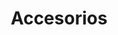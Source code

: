 ---
title: Accesorios
type: reward
layout: wearables
url: /es/recompensas/accesorios
weight: 2
banner: /img/rewards/wearables_banner.png
label: true
items:
  - image: img/rewards/tote_aborto.png
    design: Siete legales
    product: Tote Bag
    categories:
      - Género
      - Derechos Humanos
  - image: img/rewards/tote_lgbti.png
    design: 1025 manchas rojas
    product: Tote Bag
    categories:
      - Género
      - Derechos Humanos
  - image: img/rewards/tote_lideres.png
    design: 5XX Not Found
    product: Tote Bag
    categories:
      - Derechos Humanos
  - image: img/rewards/tote_masacres.png
    design: Las tales bananeras
    product: Tote bag
    categories:
      - Derechos Humanos
  - image: img/rewards/tshirt_8m_v1.png
    design: 8M
    product: Camiseta
    categories:
      - Género
  - image: img/rewards/tshirt_8m_v2.png
    design: 8M 
    product: Camiseta
    categories:
      - Género
  - image: img/rewards/tshirt_8m_v3.png
    design: 8M 
    product: Camiseta
    categories:
      - Género
  - image: img/rewards/tshirt_8m_v4.png
    design: 8M 
    product: Camiseta
    categories:
      - Género
  - image: img/rewards/tshirt_aborto_v1.png
    design: Siete legales 
    product: Camiseta
    categories:
      - Género
      - Derechos Humanos
  - image: img/rewards/tshirt_aborto_v2.png
    design: Siete legales 
    product: Camiseta
    categories:
      - Género
      - Derechos Humanos
  - image: img/rewards/tshirt_lgbti.png
    design: 1025 manchas rojas 
    product: Camiseta
    categories:
      - Género
      - Derechos Humanos
  - image: img/rewards/tshirt_lideres_sociales_v1.png
    design: 5XX Not Found 
    product: Camiseta
    categories:
      - Derechos Humanos
  - image: img/rewards/tshirt_lideres_sociales_v2.png
    design: 5XX Not Found 
    product: Camiseta
    categories:
      - Derechos Humanos
  - image: img/rewards/tshirt_lideres_sociales_v3.png
    design: 5XX Not Found 
    product: Camiseta
    categories:
      - Derechos Humanos
  - image: img/rewards/tshirt_lideres_sociales_v4.png
    design: 5XX Not Found 
    product: Camiseta
    categories:
      - Derechos Humanos
  - image: img/rewards/tshirt_masacres_v1.png
    design: Las tales bananeras
    product: Camiseta
    categories:
      - Derechos Humanos
  - image: img/rewards/tshirt_masacres_v2.png
    design: Las tales bananeras
    product: Camiseta
    categories:
      - Derechos Humanos
  - image: img/rewards/tshirt_masacres_v3.png
    design: Las tales bananeras
    product: Camiseta
    categories:
      - Derechos Humanos
  - image: img/rewards/tshirt_masacres_v4.png
    design: Las tales bananeras
    product: Camiseta
    categories:
      - Derechos Humanos
  - image: img/rewards/tshirt_medio_ambiente_v1.png
    design: Ríos de petróleo
    product: Camiseta
    categories:
      - Medio Ambiente
  - image: img/rewards/tshirt_medio_ambiente_v2.png
    design: Ríos de petróleo
    product: Camiseta
    categories:
      - Medio Ambiente
  - image: img/rewards/tshirt_ninas_madre_v1.png
    design: Niñas madres
    product: Camiseta
    categories:
      - Derechos Humanos
      - Género
  - image: img/rewards/tshirt_ninas_madre_v2.png
    design: Niñas madres
    product: Camiseta
    categories:
      - Derechos Humanos
      - Género
  - image: img/rewards/tshirt_ninas_madre_v3.png
    design: Niñas madres
    product: Camiseta
    categories:
      - Derechos Humanos
      - Género
  - image: img/rewards/tshirt_ninas_madre_v4.png
    design: Niñas madres
    product: Camiseta
    categories:
      - Derechos Humanos
      - Género
---